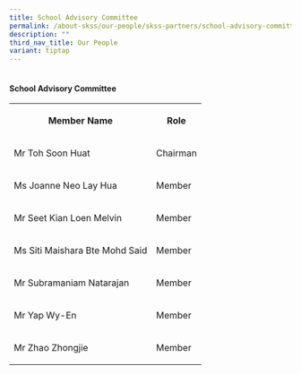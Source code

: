 ```yaml
---
title: School Advisory Committee
permalink: /about-skss/our-people/skss-partners/school-advisory-committee/
description: ""
third_nav_title: Our People
variant: tiptap
---
```

<table><tbody><tr></tr></tbody></table><h4><strong>School Advisory Committee</strong></h4><table><tbody><tr><th rowspan="1" colspan="1"><p>Member Name</p></th><th rowspan="1" colspan="1"><p>Role</p></th></tr><tr><td rowspan="1" colspan="1"><p>Mr Toh Soon Huat</p></td><td rowspan="1" colspan="1"><p>Chairman</p></td></tr><tr><td rowspan="1" colspan="1"><p>Ms Joanne Neo Lay Hua</p></td><td rowspan="1" colspan="1"><p>Member</p></td></tr><tr><td rowspan="1" colspan="1"><p>Mr Seet Kian Loen Melvin</p></td><td rowspan="1" colspan="1"><p>Member</p></td></tr><tr><td rowspan="1" colspan="1"><p>Ms Siti Maishara Bte Mohd Said</p></td><td rowspan="1" colspan="1"><p>Member</p></td></tr><tr><td rowspan="1" colspan="1"><p>Mr Subramaniam Natarajan</p></td><td rowspan="1" colspan="1"><p>Member</p></td></tr><tr><td rowspan="1" colspan="1"><p>Mr Yap Wy-En</p></td><td rowspan="1" colspan="1"><p>Member</p></td></tr><tr><td rowspan="1" colspan="1"><p>Mr Zhao Zhongjie</p></td><td rowspan="1" colspan="1"><p>Member</p></td></tr></tbody></table><p></p>